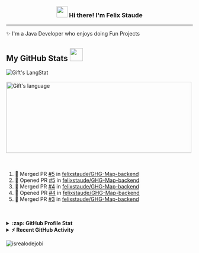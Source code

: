 <h3 align="center"><img src = "https://raw.githubusercontent.com/MartinHeinz/MartinHeinz/master/wave.gif" width = 30px> Hi there! I'm Felix Staude</h3>
 
---
 
✨ I'm a Java Developer who enjoys doing Fun Projects
 
<!-- GitHub section -->

 ##  My GitHub Stats <img src = "https://i.pinimg.com/originals/65/c4/f4/65c4f452571be1261e9c623f7da488ac.gif" width = 35px> 
 
 <div>
   <img align="center" src="https://github-readme-streak-stats.herokuapp.com/?user=felixstaude" alt="Gift's LangStat" />
   </br> </br>

   <img align="center" src="https://github-readme-stats.vercel.app/api/top-langs?username=felixstaude&langs_count=10&show_icons=true&locale=en&layout=compact&theme=light" alt="Gift's language" height="192px"  width="500px"/>
</div>
 
</br>
</br>
 
<!--START_SECTION:activity-->
1. 🎉 Merged PR [#5](https://github.com/felixstaude/GHG-Map-backend/pull/5) in [felixstaude/GHG-Map-backend](https://github.com/felixstaude/GHG-Map-backend)
2. 💪 Opened PR [#5](https://github.com/felixstaude/GHG-Map-backend/pull/5) in [felixstaude/GHG-Map-backend](https://github.com/felixstaude/GHG-Map-backend)
3. 🎉 Merged PR [#4](https://github.com/felixstaude/GHG-Map-backend/pull/4) in [felixstaude/GHG-Map-backend](https://github.com/felixstaude/GHG-Map-backend)
4. 💪 Opened PR [#4](https://github.com/felixstaude/GHG-Map-backend/pull/4) in [felixstaude/GHG-Map-backend](https://github.com/felixstaude/GHG-Map-backend)
5. 🎉 Merged PR [#3](https://github.com/felixstaude/GHG-Map-backend/pull/3) in [felixstaude/GHG-Map-backend](https://github.com/felixstaude/GHG-Map-backend)
<!--END_SECTION:activity-->
 
</br> 
</br>

<details>
  <summary><b>:zap: GitHub Profile Stat</b></summary>
  <img src="https://github-readme-stats.anuraghazra1.vercel.app/api?username=felixstaude&show_icons=true" />
</details>
<details>
  <summary><b>⚡ Recent GitHub Activity</b></summary>
  <br/>
   <a href="https://github.com/felixstaude/"><img alt="Felix' Activity Graph" src="https://activity-graph.herokuapp.com/graph?username=felixstaude&custom_title=Felix's%20Contribution%20Graph&theme=react-dark" /></a>
  <br/>
</details>
 
<!-- GitHub section: END -->
   
<!-- Profile Views -->
 
<p align="left"> <img src="https://komarev.com/ghpvc/?username=felixstaude&label=Profile%20views&color=0e75b6&style=flat" alt="isrealodejobi" />
</p>
 
<!-- THE END -->
